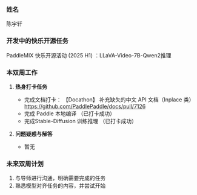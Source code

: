 ### 姓名

陈宇轩

### 开发中的快乐开源任务

PaddleMIX 快乐开源活动 (2025 H1) ：LLaVA-Video-7B-Qwen2推理

### 本双周工作

1. **热身打卡任务**

   - 完成文档打卡： 【Docathon】 补充缺失的中文 API 文档（Inplace 类）https://github.com/PaddlePaddle/docs/pull/7126
   - 完成 Paddle 本地编译 （已打卡成功）
   - 完成Stable-Diffusion 训练推理 （已打卡成功）


3. **问题疑惑与解答**

   - 暂无

### 未来双周计划

1. 与导师进行沟通，明确需要完成的任务
2. 熟悉模型对齐任务的内容，并尝试开始